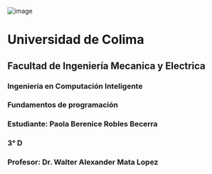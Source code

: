 ![image](https://portal.ucol.mx/content/micrositios/188/image/Escudos%202017/UDC_Publi/03%20UdeC_publi_80%25.png)
# Universidad de Colima 
## Facultad de Ingeniería Mecanica y Electrica
### Ingeniería en Computación Inteligente
### Fundamentos de programación
### Estudiante: Paola Berenice Robles Becerra 
### 3° D
### Profesor: Dr. Walter Alexander Mata Lopez
